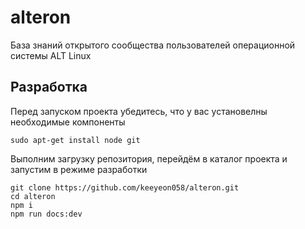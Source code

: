 # alteron

База знаний открытого сообщества пользователей операционной системы ALT Linux

## Разработка

Перед запуском проекта убедитесь, что у вас установелны необходимые компоненты

```
sudo apt-get install node git
```

Выполним загрузку репозитория, перейдём в каталог проекта и запустим в режиме разработки

```
git clone https://github.com/keeyeon058/alteron.git
cd alteron
npm i
npm run docs:dev
```